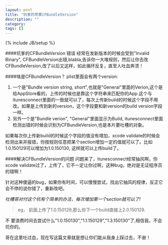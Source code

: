 ```yaml
---
layout: post
title: "坑爹的苹果CFBundleVersion"
description: ""
category: 
tags: []
---
```

{% include JB/setup %}

####坑爹的CFBundleVersion 错误
经常在发新版本的时候会受到"Invalid Binary", CFBundleVersion出错,blabla,告诉你一大堆规则，然后让你去改CFBundleVersion,改了以后又这样，如此循环反复，直至人吐血奔溃！

####啥是CFBundleVersion？
plist里面会有两个version:

1. 一个是"Bundle version string, short",也就是"General"里面的Verion,这个是给AppStore看的，上传的时候也是靠这个字符串来匹配你的App.这个与itunesconnect里面的一致就可以了，每次上传新build的时候这个字段不用改。如果是上传到新的version，这个字段要和新version的build version字段一样。
2. 另外一个是"Bundle verion", "General"里面显示为Build, itunesconnect里面检测出错的时候会识别为CFBundleVersion,也是本片要吐槽的对象。


如果每次你上传新build的时候这个字段的值没有增加，xcode validate的时候会检测出来并报错，你按规则任意把某个section增加一定的值就可以了。比如1.0.150129可以增加为1.0.150130, 这样就可以上传build了。

####解决CFBundleVersion的问题
问题来了，itunesconnect经常抽风啊，你xcode validate过了，上传了，它不一定让你过啊，这种bug，绝对是无证程序员的错啊！

针对这种傻逼的bug，如果你有时间，可以慢慢尝试，找出它抽风的规律，反正它会不停的说你错了，重新改吧。


*吐槽哥对付这个坑有个简单的办法，每次增加第一个section就可以了!*

> eg， 前面上传了1.0.150129,那么你下一个build直接上2.0.150129. 

不
要浪费时间去尝试什么"1.0.150130","1.1.150129","1.3.150130"了,相信我，不会坑你的。

哥在这里吐过血，现在写这篇文章就是想让你们能从我身上踩过去，不谢！
